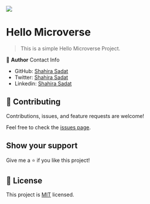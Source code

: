 ![](https://img.shields.io/badge/Microverse-blueviolet)

# Hello Microverse

> This is a simple Hello Microverse Project.


👤 **Author**
Contact Info

- GitHub: [Shahira Sadat](https://github.com/shahira-sadat)
- Twitter: [Shahira Sadat](https://twitter.com/SadatShahira)
- Linkedin: [Shahira Sadat](https://www.linkedin.com/in/shahira-sadat-49b402199)


## 🤝 Contributing

Contributions, issues, and feature requests are welcome!

Feel free to check the [issues page](../../issues/).

## Show your support

Give me a ⭐️ if you like this project!

## 📝 License

This project is [MIT](./MIT.md) licensed.
